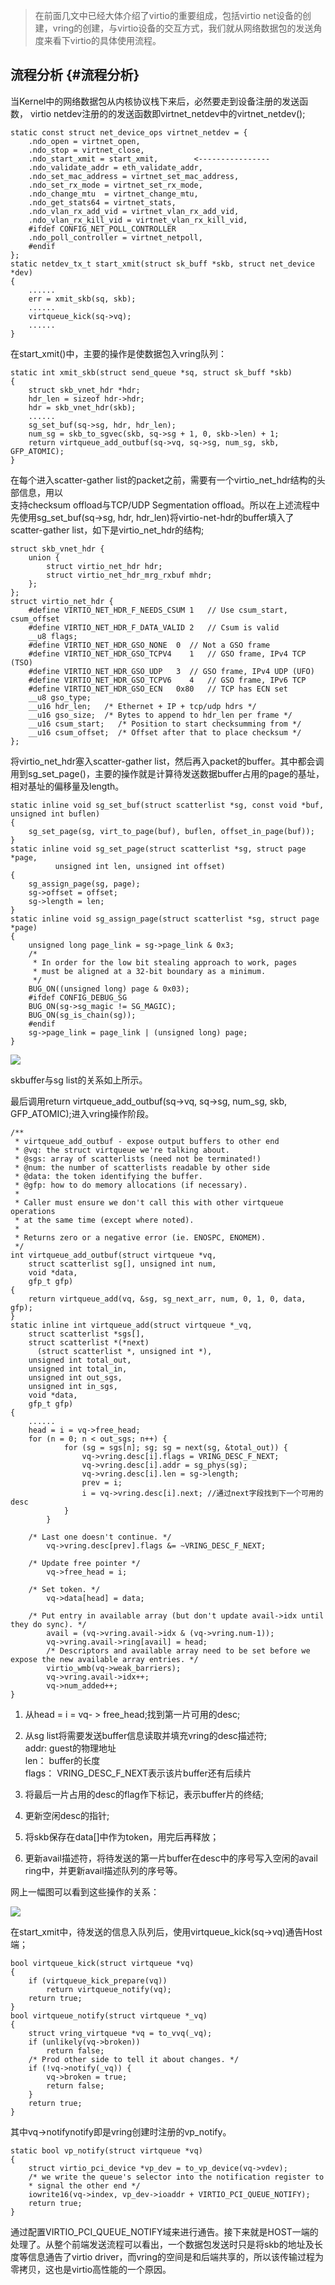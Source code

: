 > 在前面几文中已经大体介绍了virtio的重要组成，包括virtio net设备的创建，vring的创建，与virtio设备的交互方式，我们就从网络数据包的发送角度来看下virtio的具体使用流程。

## 流程分析 {#流程分析}

当Kernel中的网络数据包从内核协议栈下来后，必然要走到设备注册的发送函数， virtio netdev注册的的发送函数即virtnet\_netdev中的virtnet\_netdev\(\);

```
static const struct net_device_ops virtnet_netdev = {
	.ndo_open = virtnet_open,
	.ndo_stop = virtnet_close,
	.ndo_start_xmit = start_xmit,        <----------------
	.ndo_validate_addr = eth_validate_addr,
	.ndo_set_mac_address = virtnet_set_mac_address,
	.ndo_set_rx_mode = virtnet_set_rx_mode,
	.ndo_change_mtu	 = virtnet_change_mtu,
	.ndo_get_stats64 = virtnet_stats,
	.ndo_vlan_rx_add_vid = virtnet_vlan_rx_add_vid,
	.ndo_vlan_rx_kill_vid = virtnet_vlan_rx_kill_vid,
	#ifdef CONFIG_NET_POLL_CONTROLLER
 	.ndo_poll_controller = virtnet_netpoll,
	#endif
};
static netdev_tx_t start_xmit(struct sk_buff *skb, struct net_device *dev)
{
	......
    err = xmit_skb(sq, skb);  
	......
    virtqueue_kick(sq->vq);
	......
}
```

在start\_xmit\(\)中，主要的操作是使数据包入vring队列：

```
static int xmit_skb(struct send_queue *sq, struct sk_buff *skb)
{
    struct skb_vnet_hdr *hdr;
    hdr_len = sizeof hdr->hdr;
    hdr = skb_vnet_hdr(skb);
    ......
    sg_set_buf(sq->sg, hdr, hdr_len);
  	num_sg = skb_to_sgvec(skb, sq->sg + 1, 0, skb->len) + 1;
    return virtqueue_add_outbuf(sq->vq, sq->sg, num_sg, skb, GFP_ATOMIC);
}
```

在每个进入scatter-gather list的packet之前，需要有一个virtio\_net\_hdr结构的头部信息，用以  
支持checksum offload与TCP/UDP Segmentation offload。所以在上述流程中先使用sg\_set\_buf\(sq-&gt;sg, hdr, hdr\_len\)将virtio-net-hdr的buffer填入了scatter-gather list，如下是virtio\_net\_hdr的结构;

```
struct skb_vnet_hdr {
	union {
		struct virtio_net_hdr hdr;
		struct virtio_net_hdr_mrg_rxbuf mhdr;
	};
};
struct virtio_net_hdr {
	#define VIRTIO_NET_HDR_F_NEEDS_CSUM	1	// Use csum_start, csum_offset
	#define VIRTIO_NET_HDR_F_DATA_VALID	2	// Csum is valid
 	__u8 flags;
	#define VIRTIO_NET_HDR_GSO_NONE	 0	// Not a GSO frame
	#define VIRTIO_NET_HDR_GSO_TCPV4	1	// GSO frame, IPv4 TCP (TSO)
	#define VIRTIO_NET_HDR_GSO_UDP	 3	// GSO frame, IPv4 UDP (UFO)
	#define VIRTIO_NET_HDR_GSO_TCPV6	4	// GSO frame, IPv6 TCP
	#define VIRTIO_NET_HDR_GSO_ECN	 0x80	// TCP has ECN set
 	__u8 gso_type;
 	__u16 hdr_len;	 /* Ethernet + IP + tcp/udp hdrs */
 	__u16 gso_size;	 /* Bytes to append to hdr_len per frame */
 	__u16 csum_start;	/* Position to start checksumming from */
 	__u16 csum_offset;	/* Offset after that to place checksum */
};
```

将virtio\_net\_hdr塞入scatter-gather list，然后再入packet的buffer。其中都会调用到sg\_set\_page\(\)，主要的操作就是计算待发送数据buffer占用的page的基址，相对基址的偏移量及length。

```
static inline void sg_set_buf(struct scatterlist *sg, const void *buf, unsigned int buflen)
{
 	sg_set_page(sg, virt_to_page(buf), buflen, offset_in_page(buf));
}
static inline void sg_set_page(struct scatterlist *sg, struct page *page,
          unsigned int len, unsigned int offset)
{
 	sg_assign_page(sg, page);
 	sg->offset = offset;
 	sg->length = len;
}
static inline void sg_assign_page(struct scatterlist *sg, struct page *page)
{
 	unsigned long page_link = sg->page_link & 0x3;
	/*
	 * In order for the low bit stealing approach to work, pages
	 * must be aligned at a 32-bit boundary as a minimum.
	 */
	BUG_ON((unsigned long) page & 0x03);
	#ifdef CONFIG_DEBUG_SG
	BUG_ON(sg->sg_magic != SG_MAGIC);
	BUG_ON(sg_is_chain(sg));
	#endif
	sg->page_link = page_link | (unsigned long) page;
}
```

![](http://7lrywd.com1.z0.glb.clouddn.com/5.PNG)

skbuffer与sg list的关系如上所示。

最后调用return virtqueue\_add\_outbuf\(sq-&gt;vq, sq-&gt;sg, num\_sg, skb, GFP\_ATOMIC\);进入vring操作阶段。

```
/**
 * virtqueue_add_outbuf - expose output buffers to other end
 * @vq: the struct virtqueue we're talking about.
 * @sgs: array of scatterlists (need not be terminated!)
 * @num: the number of scatterlists readable by other side
 * @data: the token identifying the buffer.
 * @gfp: how to do memory allocations (if necessary).
 *
 * Caller must ensure we don't call this with other virtqueue operations
 * at the same time (except where noted).
 *
 * Returns zero or a negative error (ie. ENOSPC, ENOMEM).
 */
int virtqueue_add_outbuf(struct virtqueue *vq,
    struct scatterlist sg[], unsigned int num,
    void *data,
    gfp_t gfp)
{
 	return virtqueue_add(vq, &sg, sg_next_arr, num, 0, 1, 0, data, gfp);
}
static inline int virtqueue_add(struct virtqueue *_vq,
    struct scatterlist *sgs[],
    struct scatterlist *(*next)
      (struct scatterlist *, unsigned int *),
    unsigned int total_out,
    unsigned int total_in,
    unsigned int out_sgs,
    unsigned int in_sgs,
    void *data,
    gfp_t gfp)
{
   	......
	head = i = vq->free_head;
   	for (n = 0; n < out_sgs; n++) {
 			for (sg = sgs[n]; sg; sg = next(sg, &total_out)) {
  				vq->vring.desc[i].flags = VRING_DESC_F_NEXT;
  				vq->vring.desc[i].addr = sg_phys(sg);
  				vq->vring.desc[i].len = sg->length;
  				prev = i;
  				i = vq->vring.desc[i].next; //通过next字段找到下一个可用的desc
 			}
		}

   	/* Last one doesn't continue. */
		vq->vring.desc[prev].flags &= ~VRING_DESC_F_NEXT; 

	/* Update free pointer */
		vq->free_head = i;

   	/* Set token. */
		vq->data[head] = data;

   	/* Put entry in available array (but don't update avail->idx until they do sync). */
		avail = (vq->vring.avail->idx & (vq->vring.num-1));
		vq->vring.avail->ring[avail] = head;
		/* Descriptors and available array need to be set before we expose the new available array entries. */
		virtio_wmb(vq->weak_barriers);
		vq->vring.avail->idx++;
		vq->num_added++;
}
```

1. 从head = i = vq-
   &gt;
   free\_head;找到第一片可用的desc;
2. 从sg list将需要发送buffer信息读取并填充vring的desc描述符;  
   addr: guest的物理地址  
   len： buffer的长度  
   flags： VRING\_DESC\_F\_NEXT表示该片buffer还有后续片

3. 将最后一片占用的desc的flag作下标记，表示buffer片的终结;

4. 更新空闲desc的指针;

5. 将skb保存在data\[\]中作为token，用完后再释放；

6. 更新avail描述符，将待发送的第一片buffer在desc中的序号写入空闲的avail ring中，并更新avail描述队列的序号等。

网上一幅图可以看到这些操作的关系：

![](http://7lrywd.com1.z0.glb.clouddn.com/6.PNG)

在start\_xmit中，待发送的信息入队列后，使用virtqueue\_kick\(sq-&gt;vq\)通告Host端；

```
bool virtqueue_kick(struct virtqueue *vq)
{
 	if (virtqueue_kick_prepare(vq))
  		return virtqueue_notify(vq);
 	return true;
}
bool virtqueue_notify(struct virtqueue *_vq)
{
 	struct vring_virtqueue *vq = to_vvq(_vq);
 	if (unlikely(vq->broken))
  		return false;
 	/* Prod other side to tell it about changes. */
 	if (!vq->notify(_vq)) {
  		vq->broken = true;
  		return false;
 	}
 	return true;
}
```

其中vq-&gt;notifynotify即是vring创建时注册的vp\_notify。

```
static bool vp_notify(struct virtqueue *vq)
{
 	struct virtio_pci_device *vp_dev = to_vp_device(vq->vdev);
 	/* we write the queue's selector into the notification register to
  	* signal the other end */
 	iowrite16(vq->index, vp_dev->ioaddr + VIRTIO_PCI_QUEUE_NOTIFY);
 	return true;
}
```

通过配置VIRTIO\_PCI\_QUEUE\_NOTIFY域来进行通告。接下来就是HOST一端的处理了。从整个前端发送流程可以看出，一个数据包发送时只是将skb的地址及长度等信息通告了virtio driver，而vring的空间是和后端共享的，所以该传输过程为零拷贝，这也是virtio高性能的一个原因。

